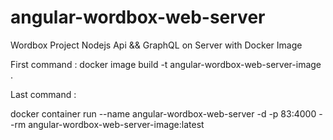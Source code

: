 # angular-wordbox-web-server

Wordbox Project Nodejs Api && GraphQL on Server with Docker Image

First command :
docker image build -t angular-wordbox-web-server-image .

Last command :

docker container run --name angular-wordbox-web-server -d -p 83:4000 --rm angular-wordbox-web-server-image:latest
